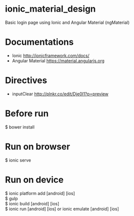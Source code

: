 # ionic_material_design
Basic login page using Ionic and Angular Material (ngMaterial)

# Documentations
 - Ionic http://ionicframework.com/docs/
 - Angular Material https://material.angularjs.org

# Directives
 - inputClear http://plnkr.co/edit/Dje0l1?p=preview

# Before run
 $ bower install
 
# Run on browser
 $ ionic serve

# Run on device
 $ ionic platform add [android] [ios]<br>
 $ gulp<br>
 $ ionic build [android] [ios]<br>
 $ ionic run [android] [ios] or ionic emulate [android] [ios]